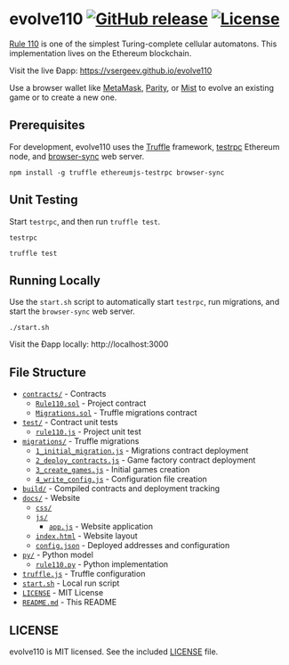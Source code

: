 # evolve110 [![GitHub release](https://img.shields.io/github/release/vsergeev/evolve110.svg?maxAge=7200)](https://github.com/vsergeev/evolve110) [![License](https://img.shields.io/badge/license-MIT-blue.svg)](https://github.com/vsergeev/evolve110/blob/master/LICENSE)

[Rule 110](https://en.wikipedia.org/wiki/Rule_110) is one of the simplest Turing-complete cellular automatons. This implementation lives on the Ethereum blockchain.

Visit the live Ðapp: https://vsergeev.github.io/evolve110

Use a browser wallet like [MetaMask](https://metamask.io/), [Parity](https://parity.io/parity.html), or [Mist](https://github.com/ethereum/mist) to evolve an existing game or to create a new one.

## Prerequisites

For development, evolve110 uses the [Truffle](http://truffleframework.com/) framework, [testrpc](https://github.com/ethereumjs/testrpc) Ethereum node, and [browser-sync](https://browsersync.io/) web server.

```
npm install -g truffle ethereumjs-testrpc browser-sync
```

## Unit Testing

Start `testrpc`, and then run `truffle test`.

```
testrpc
```

```
truffle test
```

## Running Locally

Use the `start.sh` script to automatically start `testrpc`, run migrations, and start the `browser-sync` web server.

```
./start.sh
```

Visit the Ðapp locally: http://localhost:3000

## File Structure

* [`contracts/`](contracts/) - Contracts
    * [`Rule110.sol`](contracts/Rule110.sol) - Project contract
    * [`Migrations.sol`](contracts/Migrations.sol) - Truffle migrations contract
* [`test/`](test/) - Contract unit tests
    * [`rule110.js`](test/rule110.js) - Project unit test
* [`migrations/`](migrations/) - Truffle migrations
    * [`1_initial_migration.js`](migrations/1_initial_migration.js) - Migrations contract deployment
    * [`2_deploy_contracts.js`](migrations/2_deploy_contracts.js) - Game factory contract deployment
    * [`3_create_games.js`](migrations/3_create_games.js) - Initial games creation
    * [`4_write_config.js`](migrations/4_write_config.js) - Configuration file creation
* [`build/`](build/) - Compiled contracts and deployment tracking
* [`docs/`](docs/) - Website
    * [`css/`](docs/css)
    * [`js/`](docs/js)
        * [`app.js`](docs/js/app.js) - Website application
    * [`index.html`](docs/index.html) - Website layout
    * [`config.json`](docs/config.json) - Deployed addresses and configuration
* [`py/`](py/) - Python model
    * [`rule110.py`](py/rule110.py) - Python implementation
* [`truffle.js`](truffle.js) - Truffle configuration
* [`start.sh`](start.sh) - Local run script
* [`LICENSE`](LICENSE) - MIT License
* [`README.md`](README.md) - This README

## LICENSE

evolve110 is MIT licensed. See the included [LICENSE](LICENSE) file.

